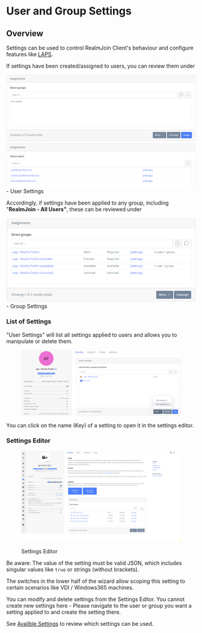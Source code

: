 # User and Group Settings

## Overview

Settings can be used to control RealmJoin Client's behaviour and configure features like [LAPS](../../realmjoin-client/local-admin-password-solution-laps/).

If settings have been created/assigned to users, you can review them under&#x20;

![](<../../.gitbook/assets/image (18).png>) - User Settings

Accordingly, if settings have been applied to any group, including "**RealmJoin - All Users"**, these can be reviewed under

![](<../../.gitbook/assets/image (15).png>) - Group Settings

### List of Settings

"User Settings" will list all settings applied to users and allows you to manipulate or delete them.

<figure><img src="../../.gitbook/assets/image (11).png" alt=""><figcaption></figcaption></figure>

You can click on the name (Key) of a setting to open it in the settings editor.

### Settings Editor

<figure><img src="../../.gitbook/assets/image (3).png" alt=""><figcaption><p>Settings Editor</p></figcaption></figure>

Be aware: The value of the setting must be valid JSON, which includes singular values like `true` or strings (without brackets).

The switches in the lower half of the wizard allow scoping this setting to certain scenarios like VDI / Windows365 machines.

You can modify and delete settings from the Settings Editor. You cannot create new settings here -  Please navigate to the user or group you want a setting applied to and create the setting there.

See [Availble Settings](available-settings.md) to review which settings can be used.

